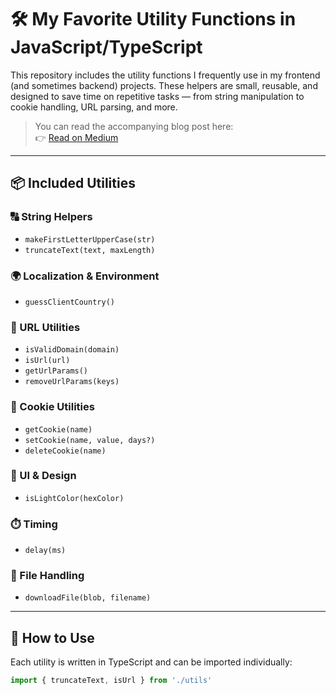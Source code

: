 # 🛠️ My Favorite Utility Functions in JavaScript/TypeScript

This repository includes the utility functions I frequently use in my frontend (and sometimes backend) projects. These helpers are small, reusable, and designed to save time on repetitive tasks — from string manipulation to cookie handling, URL parsing, and more.

> You can read the accompanying blog post here:  
👉 [Read on Medium](https://your-medium-post-link)

---

## 📦 Included Utilities

### 🔠 String Helpers
- `makeFirstLetterUpperCase(str)`
- `truncateText(text, maxLength)`

### 🌍 Localization & Environment
- `guessClientCountry()`

### 🔗 URL Utilities
- `isValidDomain(domain)`
- `isUrl(url)`
- `getUrlParams()`
- `removeUrlParams(keys)`

### 🍪 Cookie Utilities
- `getCookie(name)`
- `setCookie(name, value, days?)`
- `deleteCookie(name)`

### 🎨 UI & Design
- `isLightColor(hexColor)`

### ⏱️ Timing
- `delay(ms)`

### 📁 File Handling
- `downloadFile(blob, filename)`

---

## 🚀 How to Use

Each utility is written in TypeScript and can be imported individually:

```ts
import { truncateText, isUrl } from './utils'
